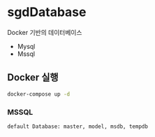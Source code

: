 # sgdDatabase

Docker 기반의 데이터베이스

- Mysql
- Mssql

## Docker 실행

```bash
docker-compose up -d
```

### MSSQL

```txt
default Database: master, model, msdb, tempdb
```
